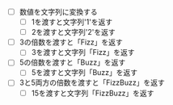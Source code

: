 - [ ] 数値を文字列に変換する
  - [ ] 1を渡すと文字列'1'を返す
  - [ ] 2を渡すと文字列'2'を返す
- [ ] 3の倍数を渡すと「Fizz」を返す
  - [ ] 3を渡すと文字列「Fizz」を返す
- [ ] 5の倍数を渡すと「Buzz」を返す
  - [ ] 5を渡すと文字列「Buzz」を返す
- [ ] 3と5両方の倍数を渡すと「FizzBuzz」を返す
  - [ ] 15を渡すと文字列「FizzBuzz」を返す
